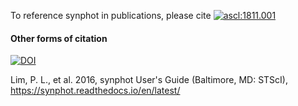 To reference synphot in publications, please cite
[![ascl:1811.001](https://img.shields.io/badge/ascl-1811.001-blue.svg?colorB=262255)](https://ascl.net/1811.001)

#### Other forms of citation

[![DOI](https://zenodo.org/badge/DOI/10.5281/zenodo.3673988.svg)](https://doi.org/10.5281/zenodo.3673988)

Lim, P. L., et al. 2016, synphot User's Guide (Baltimore, MD: STScI),
https://synphot.readthedocs.io/en/latest/
